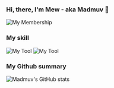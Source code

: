 ### Hi, there, I'm Mew - aka Madmuv 👋

![My Membership](https://img.shields.io/badge/student-HCI--Lab%20FIBO-blue)

### My skill
![My Tool](https://img.shields.io/badge/Android_Studio-3DDC84?style=for-the-badge&logo=android-studio&logoColor=white)
![My Tool](https://img.shields.io/badge/IntelliJIDEA-000000.svg?style=for-the-badge&logo=intellij-idea&logoColor=white)


### My Github summary
![Madmuv's GitHub stats](https://github-readme-stats.vercel.app/api?username=madmuv&show_icons=true)
